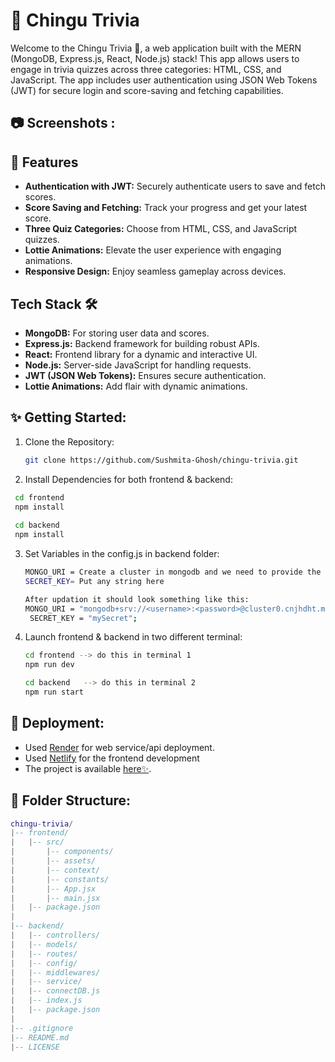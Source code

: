 # 🌻 Chingu Trivia 
Welcome to the Chingu Trivia 🚀, a web application built with the MERN (MongoDB, Express.js, React, Node.js) stack! This app allows users to engage in trivia quizzes across three categories: HTML, CSS, and JavaScript. The app includes user authentication using JSON Web Tokens (JWT) for secure login and score-saving and fetching capabilities.

##  📷 Screenshots :

## 🚀 Features
*   **Authentication with JWT:** Securely authenticate users to save and fetch scores.
*   **Score Saving and Fetching:** Track your progress and get your latest score.   
*   **Three Quiz Categories:** Choose from HTML, CSS, and JavaScript quizzes.    
*   **Lottie Animations:** Elevate the user experience with engaging animations.  
*   **Responsive Design:** Enjoy seamless gameplay across devices.

## Tech Stack 🛠️

*   **MongoDB:** For storing user data and scores.
*   **Express.js:** Backend framework for building robust APIs.   
*   **React:** Frontend library for a dynamic and interactive UI.    
*   **Node.js:** Server-side JavaScript for handling requests.   
*   **JWT (JSON Web Tokens):** Ensures secure authentication.   
*   **Lottie Animations:** Add flair with dynamic animations.


## ✨ Getting Started:
1. Clone the Repository:
   ```bash
   git clone https://github.com/Sushmita-Ghosh/chingu-trivia.git
   ```
2. Install Dependencies for both frontend & backend:
  ```bash
   cd frontend
   npm install
   
   cd backend
   npm install
   ```
3. Set Variables in the config.js in backend folder:
   ```bash
   MONGO_URI = Create a cluster in mongodb and we need to provide the url here
   SECRET_KEY= Put any string here

   After updation it should look something like this:
   MONGO_URI = "mongodb+srv://<username>:<password>@cluster0.cnjhdht.mongodb.net/chinguusers";
    SECRET_KEY = "mySecret";
   ```
4. Launch frontend & backend in two different terminal:
   ```bash
   cd frontend --> do this in terminal 1
   npm run dev

   cd backend   --> do this in terminal 2
   npm run start
   ```


## 🌻 Deployment:
* Used [Render](https://dashboard.render.com/) for web service/api deployment.
* Used [Netlify](https://app.netlify.com/) for the frontend development
* The project is available [here✨](https://chingu-tect-trivia.netlify.app/).

## 📝 Folder Structure:
```lua
chingu-trivia/
|-- frontend/
|   |-- src/
|       |-- components/
|       |-- assets/
|       |-- context/
|       |-- constants/
|       |-- App.jsx
|       |-- main.jsx
|   |-- package.json
|
|-- backend/
|   |-- controllers/
|   |-- models/
|   |-- routes/
|   |-- config/
|   |-- middlewares/
|   |-- service/
|   |-- connectDB.js
|   |-- index.js
|   |-- package.json
|
|-- .gitignore
|-- README.md
|-- LICENSE
```
